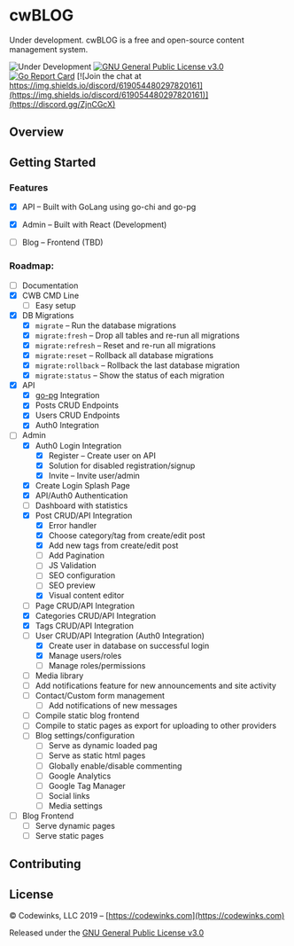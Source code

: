 # cwBLOG
Under development. cwBLOG is a free and open-source content management system.

![Under Development](https://img.shields.io/badge/release-development-red)
[![GNU General Public License v3.0](https://img.shields.io/github/license/codewinks/cwblog.svg)](https://opensource.org/licenses/GPL-3.0)
[![Go Report Card](https://goreportcard.com/badge/github.com/codewinks/cwblog)](https://goreportcard.com/report/github.com/codewinks/cwblog)
[![Join the chat at https://img.shields.io/discord/619054480297820161](https://img.shields.io/discord/619054480297820161)](https://discord.gg/ZjnCGcX)

## Overview

## Getting Started

### Features
* [x] API – Built with GoLang using go-chi and go-pg
* [x] Admin – Built with React (Development)
* [ ] Blog – Frontend (TBD)


### Roadmap:
- [ ] Documentation
- [x] CWB CMD Line
    - [ ] Easy setup 
- [x] DB Migrations
    - [x] `migrate`             – Run the database migrations
    - [x] `migrate:fresh`       – Drop all tables and re-run all migrations
    - [x] `migrate:refresh`     – Reset and re-run all migrations
    - [x] `migrate:reset`       – Rollback all database migrations
    - [x] `migrate:rollback`    – Rollback the last database migration
    - [x] `migrate:status`      – Show the status of each migration
- [x] API
    - [x] [go-pg](https://github.com/go-pg/pg) Integration
    - [x] Posts CRUD Endpoints
    - [x] Users CRUD Endpoints
    - [x] Auth0 Integration
- [ ] Admin
    - [x] Auth0 Login Integration
        - [x] Register – Create user on API
        - [x] Solution for disabled registration/signup
        - [x] Invite – Invite user/admin
    - [x] Create Login Splash Page
    - [x] API/Auth0 Authentication
    - [ ] Dashboard with statistics
    - [x] Post CRUD/API Integration
        - [x] Error handler
        - [x] Choose category/tag from create/edit post
        - [x] Add new tags from create/edit post
        - [ ] Add Pagination
        - [ ] JS Validation
        - [ ] SEO configuration
        - [ ] SEO preview
        - [x] Visual content editor
    - [ ] Page CRUD/API Integration
    - [x] Categories CRUD/API Integration
    - [x] Tags CRUD/API Integration
    - [ ] User CRUD/API Integration (Auth0 Integration)
        - [x] Create user in database on successful login
        - [x] Manage users/roles
        - [ ] Manage roles/permissions
    - [ ] Media library
    - [ ] Add notifications feature for new announcements and site activity
    - [ ] Contact/Custom form management
        - [ ] Add notifications of new messages
    - [ ] Compile static blog frontend
    - [ ] Compile to static pages as export for uploading to other providers
    - [ ] Blog settings/configuration
        - [ ] Serve as dynamic loaded pag
        - [ ] Serve as static html pages
        - [ ] Globally enable/disable commenting
        - [ ] Google Analytics
        - [ ] Google Tag Manager
        - [ ] Social links
        - [ ] Media settings
- [ ] Blog Frontend
    - [ ] Serve dynamic pages
    - [ ] Serve static pages

## Contributing

## License
© Codewinks, LLC 2019 – [https://codewinks.com](https://codewinks.com)

Released under the [GNU General Public License v3.0](https://github.com/codewinks/cwblog/blob/master/LICENSE)


